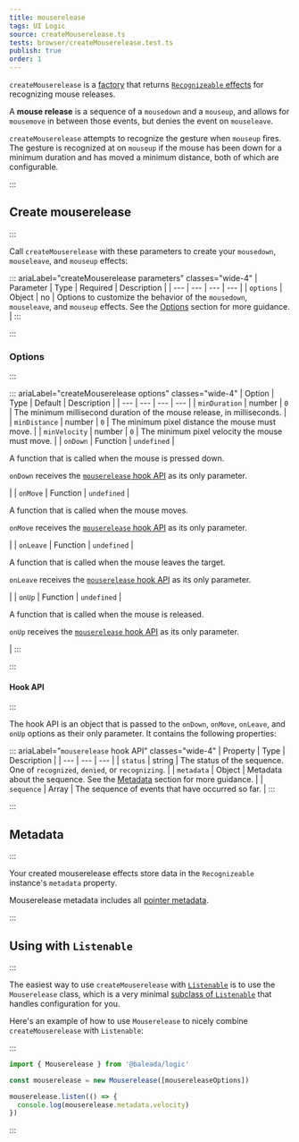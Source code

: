 ```yaml
---
title: mouserelease
tags: UI Logic
source: createMouserelease.ts
tests: browser/createMouserelease.test.ts
publish: true
order: 1
---
```


`createMouserelease` is a [factory](/docs/logic/factories-overview) that returns [`Recognizeable` effects](/docs/logic/classes/recognizeable#effect-workflow) for recognizing mouse releases.

A **mouse release** is a sequence of a `mousedown` and a `mouseup`, and allows for `mousemove` in between those events, but denies the event on `mouseleave`.

`createMouserelease` attempts to recognize the gesture when `mouseup` fires. The gesture is recognized at on `mouseup` if the mouse has been down for a minimum duration and has moved a minimum distance, both of which are configurable.


:::
## Create mouserelease
:::

Call `createMouserelease` with these parameters to create your `mousedown`, `mouseleave`, and `mouseup` effects:

::: ariaLabel="createMouserelease parameters" classes="wide-4"
| Parameter | Type | Required | Description |
| --- | --- | --- | --- |
| `options` | Object | no | Options to customize the behavior of the `mousedown`, `mouseleave`, and `mouseup` effects. See the [Options](#options) section for more guidance. |
:::


:::
### Options
:::

::: ariaLabel="createMouserelease options" classes="wide-4"
| Option | Type | Default | Description |
| --- | --- | --- | --- |
| `minDuration` | number | `0` | The minimum millisecond duration of the mouse release, in milliseconds. |
| `minDistance` | number | `0` | The minimum pixel distance the mouse must move. |
| `minVelocity` | number | `0` | The minimum pixel velocity the mouse must move. |
| `onDown` | Function | `undefined` | <p>A function that is called when the mouse is pressed down.</p><p>`onDown` receives the [`mouserelease` hook API](#hook-api) as its only parameter.</p> |
| `onMove` | Function | `undefined` | <p>A function that is called when the mouse moves.</p><p>`onMove` receives the [`mouserelease` hook API](#hook-api) as its only parameter.</p> |
| `onLeave` | Function | `undefined` | <p>A function that is called when the mouse leaves the target.</p><p>`onLeave` receives the [`mouserelease` hook API](#hook-api) as its only parameter.</p> |
| `onUp` | Function | `undefined` | <p>A function that is called when the mouse is released.</p><p>`onUp` receives the [`mouserelease` hook API](#hook-api) as its only parameter.</p> |
:::


:::
#### Hook API
:::

The hook API is an object that is passed to the `onDown`, `onMove`, `onLeave`, and `onUp` options as their only parameter. It contains the following properties:

::: ariaLabel="`mouserelease` hook API" classes="wide-4"
| Property | Type | Description |
| --- | --- | --- |
| `status` | string | The status of the sequence. One of `recognized`, `denied`, or `recognizing`. |
| `metadata` | Object | Metadata about the sequence. See the [Metadata](#metadata) section for more guidance. |
| `sequence` | Array | The sequence of events that have occurred so far. |
:::


:::
## Metadata
:::

Your created mouserelease effects store data in the `Recognizeable` instance's `metadata` property.

Mouserelease metadata includes all [pointer metadata](/docs/logic/factories/recognizeable-effects-overview#pointer-metadata).

:::
## Using with `Listenable`
:::

The easiest way to use `createMouserelease` with [`Listenable`](/docs/logic/classes/listenable) is to use the `Mouserelease` class, which is a very minimal [subclass of `Listenable`](/docs/logic/factories/recognizeable-overview#listenable-subclasses) that handles configuration for you.

Here's an example of how to use `Mouserelease` to nicely combine `createMouserelease` with `Listenable`:

:::
```ts
import { Mouserelease } from '@baleada/logic'

const mouserelease = new Mouserelease([mousereleaseOptions])

mouserelease.listen(() => {
  console.log(mouserelease.metadata.velocity)
})
```
:::

